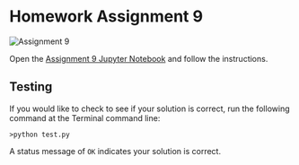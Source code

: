 # Homework Assignment 9

![Assignment 9](https://github.com/PGE310/assignment9/workflows/.github/workflows/main.yml/badge.svg)

Open the [Assignment 9 Jupyter Notebook](assignment9.ipynb) and follow the instructions.

## Testing

If you would like to check to see if your solution is correct, run the following command at the Terminal command line:

````
>python test.py
````

A status message of `OK` indicates your solution is correct.
